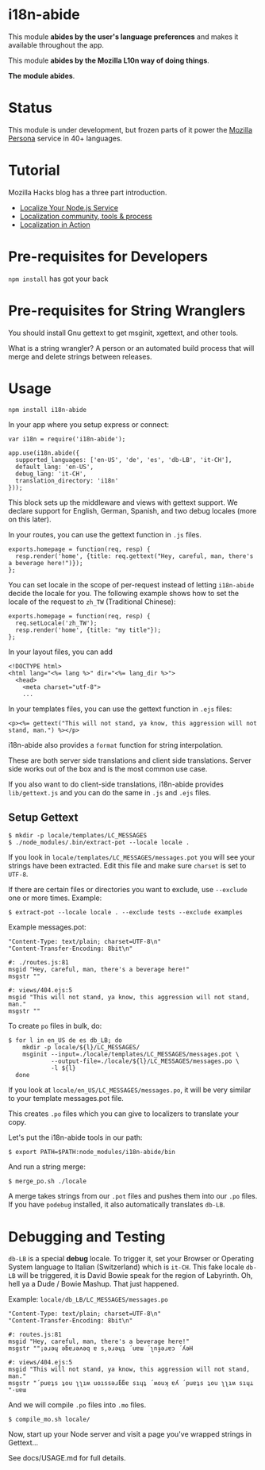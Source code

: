 # i18n-abide

This module **abides by the user's language preferences** and makes it
available throughout the app.

This module **abides by the Mozilla L10n way of doing things**.

**The module abides**.

# Status

This module is under development, but frozen parts of it power the [Mozilla Persona](https://github.com/mozilla/browserid) service in 40+ languages.

# Tutorial

Mozilla Hacks blog has a three part introduction.

* [Localize Your Node.js Service](https://hacks.mozilla.org/2013/04/localize-your-node-js-service-part-1-of-3-a-node-js-holiday-season-part-9/)
* [Localization community, tools & process](https://hacks.mozilla.org/2013/04/localization-community-tools-process-part-2-of-3-a-node-js-holiday-season-part-10/)
* [Localization in Action](https://hacks.mozilla.org/2013/04/localization-in-action-part-3-of-3-a-node-js-holiday-season-part-11/)

# Pre-requisites for Developers

`npm install` has got your back

# Pre-requisites for String Wranglers

You should install Gnu gettext to get msginit, xgettext, and other tools.

What is a string wrangler? A person or an automated build process that will merge and delete strings between releases.

# Usage

    npm install i18n-abide

In your app where you setup express or connect:

    var i18n = require('i18n-abide');

    app.use(i18n.abide({
      supported_languages: ['en-US', 'de', 'es', 'db-LB', 'it-CH'],
      default_lang: 'en-US',
      debug_lang: 'it-CH',
      translation_directory: 'i18n'
    }));

This block sets up the middleware and views with gettext support. We declare
support for English, German, Spanish, and two debug locales (more on this later).

In your routes, you can use the gettext function in ``.js`` files.

    exports.homepage = function(req, resp) {
      resp.render('home', {title: req.gettext("Hey, careful, man, there's a beverage here!")});
    };

You can set locale in the scope of per-request instead of letting ``i18n-abide`` decide the locale for you. The following example shows how to set the locale of the request to ``zh_TW`` (Traditional Chinese): 

    exports.homepage = function(req, resp) {
      req.setLocale('zh_TW');
      resp.render('home', {title: "my title"});
    };

In your layout files, you can add

    <!DOCTYPE html>
    <html lang="<%= lang %>" dir="<%= lang_dir %>">
      <head>
        <meta charset="utf-8">
        ...

In your templates files, you can use the gettext function in ``.ejs`` files:

    <p><%= gettext("This will not stand, ya know, this aggression will not stand, man.") %></p>

i18n-abide also provides a ``format`` function for string interpolation.

These are both server side translations and client side translations. Server side works out of the box
and is the most common use case.

If you also want to do client-side translations,
i18n-abide provides ``lib/gettext.js`` and you can do the same in ``.js`` and ``.ejs`` files.

## Setup Gettext

    $ mkdir -p locale/templates/LC_MESSAGES
    $ ./node_modules/.bin/extract-pot --locale locale .

If you look in ``locale/templates/LC_MESSAGES/messages.pot`` you will see your strings have been extracted.
Edit this file and make sure ``charset`` is set to ``UTF-8``.

If there are certain files or directories you want to exclude, use `--exclude` one or more times. Example:

    $ extract-pot --locale locale . --exclude tests --exclude examples

Example messages.pot:

    "Content-Type: text/plain; charset=UTF-8\n"
    "Content-Transfer-Encoding: 8bit\n"

    #: ./routes.js:81
    msgid "Hey, careful, man, there's a beverage here!"
    msgstr ""

    #: views/404.ejs:5
    msgid "This will not stand, ya know, this aggression will not stand, man."
    msgstr ""

To create ``po`` files in bulk, do:

    $ for l in en_US de es db_LB; do
        mkdir -p locale/${l}/LC_MESSAGES/
        msginit --input=./locale/templates/LC_MESSAGES/messages.pot \
                --output-file=./locale/${l}/LC_MESSAGES/messages.po \
                -l ${l}
      done

If you look at ``locale/en_US/LC_MESSAGES/messages.po``, it will be very similar to your template messages.pot file.

This creates ``.po`` files which you can give to localizers to translate your copy.

Let's put the i18n-abide tools in our path:

    $ export PATH=$PATH:node_modules/i18n-abide/bin

And run a string merge:

    $ merge_po.sh ./locale

A merge takes strings from our ``.pot`` files and pushes them into our ``.po`` files. If you have ``podebug`` installed, it also automatically translates ``db-LB``.

# Debugging and Testing

``db-LB`` is a special
**debug** locale. To trigger it, set your Browser or Operating System language to Italian (Switzerland) which is ``it-CH``.  This fake locale ``db-LB`` will be triggered, it is David Bowie speak for the region of Labyrinth. Oh, hell ya a Dude / Bowie Mashup.
That just happened.

Example: ``locale/db_LB/LC_MESSAGES/messages.po``

    "Content-Type: text/plain; charset=UTF-8\n"
    "Content-Transfer-Encoding: 8bit\n"

    #: routes.js:81
    msgid "Hey, careful, man, there's a beverage here!"
    msgstr "‮Hǝʎ´ ɔɐɹǝɟnʅ´ ɯɐu´ ʇɥǝɹǝ,s ɐ qǝʌǝɹɐƃǝ ɥǝɹǝ¡"

    #: views/404.ejs:5
    msgid "This will not stand, ya know, this aggression will not stand, man."
    msgstr "‮⊥ɥıs ʍıʅʅ uoʇ sʇɐup´ ʎɐ ʞuoʍ´ ʇɥıs ɐƃƃɹǝssıou ʍıʅʅ uoʇ sʇɐup´ ɯɐu·"

And we will compile ``.po`` files into ``.mo`` files.

    $ compile_mo.sh locale/

Now, start up your Node server and visit a page you've wrapped strings in Gettext...

See docs/USAGE.md for full details.

